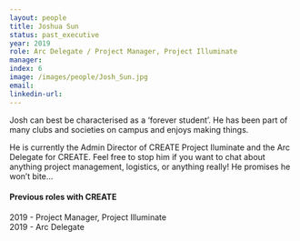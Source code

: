 ```yaml
---
layout: people
title: Joshua Sun
status: past_executive
year: 2019
role: Arc Delegate / Project Manager, Project Illuminate
manager: 
index: 6
image: /images/people/Josh_Sun.jpg
email:
linkedin-url:
---
```

Josh can best be characterised as a ‘forever student’. He has been part of many clubs and societies on campus and enjoys making things. <br>

He is currently the Admin Director of CREATE Project Iluminate and the Arc Delegate for CREATE. Feel free to stop him if you want to chat about anything project management, logistics, or anything really! He promises he won’t bite… 

<h4>Previous roles with CREATE</h4>
2019 - Project Manager, Project Illuminate <br>
2019 - Arc Delegate